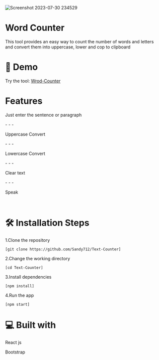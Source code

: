 ![Screenshot 2023-07-30 234529](https://github.com/Sandy712/Text-Counter/assets/93380368/68508160-e16f-4f91-8d5d-52f78f0c2522)
<h1>Word Counter</h1>

<p>This tool provides an easy way to count the number of words and letters and convert them into uppercase, lower and cop to clipboard </p>
<h1>🚀 Demo</h1>
<p>Try the tool:  <a href="https://text-counter007.netlify.app">Wrod-Counter</a></p>

<h1>Features</h1>
<p>Just enter the sentence or paragraph </p>
- - -
<p>Uppercase Convert</p>
- - -
<p>Lowercase Convert</p>
- - -
<p>Clear text</p>
- - -
<p>Speak</p>
<br>
<h1>🛠️ Installation Steps</h1>
<p>1.Clone the repository</p>

```
[git clone https://github.com/Sandy712/Text-Counter]
```
<p>2.Change the working directory</p>

``` 
[cd Text-Counter]
```
<p>3.Install dependencies</p>

``` 
[npm install]
```
<p>4.Run the app</p>

```
[npm start]

```


<h1>💻 Built with</h1>

<p>React js</p>
<p>Bootstrap</p>

